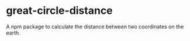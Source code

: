 # great-circle-distance
A npm package to calculate the distance between two coordinates on the earth.

